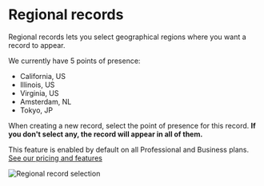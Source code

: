 # Regional records

Regional records lets you select geographical regions where you want a record to appear.

We currently have 5 points of presence:

* California, US
* Illinois, US
* Virginia, US
* Amsterdam, NL
* Tokyo, JP

When creating a new record, select the point of presence for this record. **If you don't select any, the record will appear in all of them.**

This feature is enabled by default on all Professional and Business plans. [See our pricing and features](https://dnsimple.com/pricing)

![Regional record selection](/files/regional-records.png)

